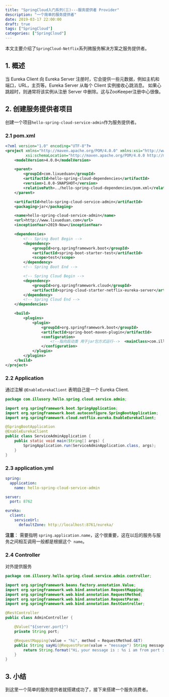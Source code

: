 ```yaml
---
title: "SpringCloud入门系列(三)---服务提供者 Provider"
description: "一个简单的服务提供者"
date: 2019-03-17 22:00:00
draft: true
tags: ["SpringCloud"]
categories: ["SpringCloud"]
---
```


本文主要介绍了`SpringCloud-Netflix`系列微服务解决方案之服务提供者。

<!--more-->

## 1. 概述

当 Eureka Client 向 Eureka Server 注册时，它会提供一些元数据，例如主机和端口，URL，主页等。Eureka Server 从每个 Client 实例接收心跳消息。 如果心跳超时，则通常将该实例从注册 Server 中删除。这与ZooKeeper注册中心很像。

## 2. 创建服务提供者项目

创建一个项目`hello-spring-cloud-service-admin`作为服务提供者。

### 2.1 pom.xml

```xml
<?xml version="1.0" encoding="UTF-8"?>
<project xmlns="http://maven.apache.org/POM/4.0.0" xmlns:xsi="http://www.w3.org/2001/XMLSchema-instance"
         xsi:schemaLocation="http://maven.apache.org/POM/4.0.0 http://maven.apache.org/xsd/maven-4.0.0.xsd">
    <modelVersion>4.0.0</modelVersion>

    <parent>
        <groupId>com.lixueduan</groupId>
        <artifactId>hello-spring-cloud-dependencies</artifactId>
        <version>1.0.0-SNAPSHOT</version>
        <relativePath>../hello-spring-cloud-dependencies/pom.xml</relativePath>
    </parent>

    <artifactId>hello-spring-cloud-service-admin</artifactId>
    <packaging>jar</packaging>

    <name>hello-spring-cloud-service-admin</name>
    <url>http://www.lixueduan.com</url>
    <inceptionYear>2019-Now</inceptionYear>

    <dependencies>
        <!-- Spring Boot Begin -->
        <dependency>
            <groupId>org.springframework.boot</groupId>
            <artifactId>spring-boot-starter-test</artifactId>
            <scope>test</scope>
        </dependency>
        <!-- Spring Boot End -->

        <!-- Spring Cloud Begin -->
        <dependency>
            <groupId>org.springframework.cloud</groupId>
            <artifactId>spring-cloud-starter-netflix-eureka-server</artifactId>
        </dependency>
        <!-- Spring Cloud End -->
    </dependencies>

    <build>
        <plugins>
            <plugin>
                <groupId>org.springframework.boot</groupId>
                <artifactId>spring-boot-maven-plugin</artifactId>
                <configuration>
                    <!--指向启动类 用于jar包方式运行-->  <mainClass>com.illusory.hello.spring.cloud.service.admin.ServiceAdminApplication</mainClass>
                </configuration>
            </plugin>
        </plugins>
    </build>
</project>
```

### 2.2 Application

通过注解 `@EnableEurekaClient` 表明自己是一个 Eureka Client.

```java
package com.illusory.hello.spring.cloud.service.admin;

import org.springframework.boot.SpringApplication;
import org.springframework.boot.autoconfigure.SpringBootApplication;
import org.springframework.cloud.netflix.eureka.EnableEurekaClient;

@SpringBootApplication
@EnableEurekaClient
public class ServiceAdminApplication {
    public static void main(String[] args) {
        SpringApplication.run(ServiceAdminApplication.class, args);
    }
}
```

### 2.3 application.yml

```yml
spring:
  application:
    name: hello-spring-cloud-service-admin

server:
  port: 8762

eureka:
  client:
    serviceUrl:
      defaultZone: http://localhost:8761/eureka/
```

**注意**： 需要指明 `spring.application.name`，这个很重要，这在以后的服务与服务之间相互调用一般都是根据这个` name`。

### 2.4 Controller

对外提供服务

```java
package com.illusory.hello.spring.cloud.service.admin.controller;

import org.springframework.beans.factory.annotation.Value;
import org.springframework.web.bind.annotation.RequestMapping;
import org.springframework.web.bind.annotation.RequestMethod;
import org.springframework.web.bind.annotation.RequestParam;
import org.springframework.web.bind.annotation.RestController;

@RestController
public class AdminController {

    @Value("${server.port}")
    private String port;

    @RequestMapping(value = "hi", method = RequestMethod.GET)
    public String sayHi(@RequestParam(value = "message") String message) {
        return String.format("Hi，your message is : %s i am from port : %s", message, port);
    }
}
```

## 3. 小结

到这里一个简单的服务提供者就搭建成功了，接下来搭建一个服务消费者。